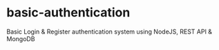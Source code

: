 # basic-authentication
Basic Login &amp; Register authentication system using NodeJS, REST API &amp; MongoDB
